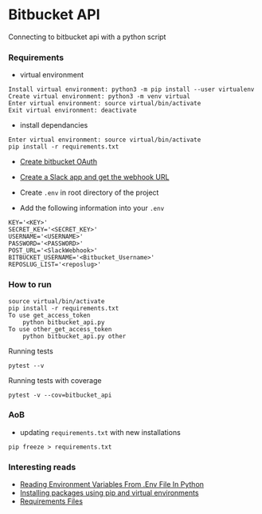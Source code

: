 # Bitbucket API
Connecting to bitbucket api with a python script

### Requirements
* virtual environment
```
Install virtual environment: python3 -m pip install --user virtualenv
Create virtual environment: python3 -m venv virtual
Enter virtual environment: source virtual/bin/activate
Exit virtual environment: deactivate
```

* install dependancies
```
Enter virtual environment: source virtual/bin/activate
pip install -r requirements.txt
```

* [Create bitbucket OAuth](https://confluence.atlassian.com/bitbucket/oauth-on-bitbucket-cloud-238027431.html)

* [Create a Slack app and get the webhook URL](https://api.slack.com/incoming-webhooks)

* Create `.env` in root directory of the project

* Add the following information into your `.env`
```
KEY='<KEY>'
SECRET_KEY='<SECRET_KEY>'
USERNAME='<USERNAME>'
PASSWORD='<PASSWORD>'
POST_URL='<SlackWebhook>'
BITBUCKET_USERNAME='<Bitbucket_Username>'
REPOSLUG_LIST='<reposlug>'
```

### How to run
```
source virtual/bin/activate
pip install -r requirements.txt
To use get_access_token
    python bitbucket_api.py
To use other_get_access_token
    python bitbucket_api.py other
```
Running tests
```
pytest --v
```
Running tests with coverage
```
pytest -v --cov=bitbucket_api
```

### AoB
* updating `requirements.txt` with new installations
```
pip freeze > requirements.txt
```

### Interesting reads
* [Reading Environment Variables From .Env File In Python](https://robinislam.me/blog/reading-environment-variables-in-python/)
* [Installing packages using pip and virtual environments](https://packaging.python.org/guides/installing-using-pip-and-virtual-environments/)
* [Requirements Files](https://pip.pypa.io/en/latest/user_guide/#requirements-files)
